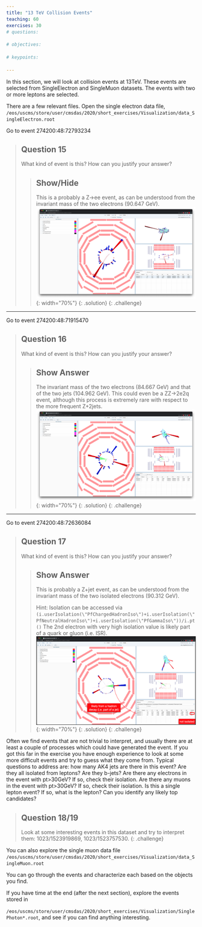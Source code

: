 ```yaml
---
title: "13 TeV Collision Events"
teaching: 60
exercises: 30
# questions:

# objectives:

# keypoints:

---
```


In this section, we will look at collision events at 13TeV. These events
are selected from SingleElectron and SingleMuon datasets. The events
with two or more leptons are selected.

There are a few relevant files. Open the single electron data file,
`/eos/uscms/store/user/cmsdas/2020/short_exercises/Visualization/data_SingleElectron.root`

Go to event 274200:48:72793234
> ## Question 15
> What kind of event is this? How can you justify your answer?
>
>> ## Show/Hide
>> This is a probably a Z->ee event, as can be understood from the invariant mass of the two electrons (90.647 GeV).
>> ![fireworksweb_16](../fig/fireworksweb_16.png){: width="70%"}
>{: .solution}
{: .challenge}

---

Go to event 274200:48:71915470
> ## Question 16
>  What kind of event is this? How can you justify your answer?
>> ## Show Answer
>> The invariant mass of the two electrons (84.667 GeV) and that of the two jets (104.962 GeV).
>> This could even be a ZZ->2e2q event, although this process is extremely rare with respect to the more frequent Z+2jets.
>> ![fireworksweb_17](../fig/fireworksweb_17.png){: width="70%"}
> {: .solution}
{: .challenge}
---------------

Go to event 274200:48:72636084
> ## Question 17
>  What kind of event is this? How can you justify your answer?
>> ## Show Answer
>> This is probably a Z+jet event, as can be understood from the invariant mass of the two isolated electrons (90.312 GeV).
>>
>> Hint: Isolation can be accessed via `(i.userIsolation(\"PfChargedHadronIso\")+i.userIsolation(\"PfNeutralHadronIso\")+i.userIsolation(\"PfGammaIso\"))/i.pt()`
>> The 2nd electron with very high isolation value is likely part of a quark or gluon (i.e. ISR).
>> ![fireworksweb_18](../fig/fireworksweb_18.png){: width="70%"}
> {: .solution}
{: .challenge}

Often we find events that are not trivial to interpret, and usually
there are at least a couple of processes which could have generated the
event. If you got this far in the exercise you have enough experience to
look at some more difficult events and try to guess what they come from.
Typical questions to address are: how many AK4 jets are there in this
event? Are they all isolated from leptons? Are they b-jets? Are there
any electrons in the event with pt\>30GeV? If so, check their isolation.
Are there any muons in the event with pt\>30GeV? If so, check their
isolation. Is this a single lepton event? If so, what is the lepton? Can
you identify any likely top candidates?
> ## Question 18/19
> Look at some interesting events in this dataset and try to interpret them: 1023/1523919869, 1023/1523757530.
{: .challenge}

You can also explore the single muon data file
`/eos/uscms/store/user/cmsdas/2020/short_exercises/Visualization/data_SingleMuon.root`

You can go through the events and characterize each based on the objects you find.

If you have time at the end (after the next section), explore the events stored in

`/eos/uscms/store/user/cmsdas/2020/short_exercises/Visualization/SinglePhoton*.root`, and see if you can find anything interesting.